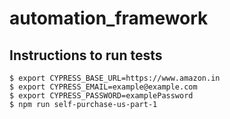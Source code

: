 # automation_framework
## Instructions to run tests

```
$ export CYPRESS_BASE_URL=https://www.amazon.in
$ export CYPRESS_EMAIL=example@example.com
$ export CYPRESS_PASSWORD=examplePassword
$ npm run self-purchase-us-part-1
```